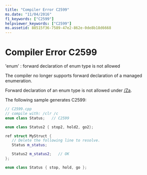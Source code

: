 ```yaml
---
title: "Compiler Error C2599"
ms.date: "11/04/2016"
f1_keywords: ["C2599"]
helpviewer_keywords: ["C2599"]
ms.assetid: 88515f36-7589-47e2-862e-0de8b18d6668
---
```

# Compiler Error C2599

'enum' : forward declaration of enum type is not allowed

The compiler no longer supports forward declaration of a managed enumeration.

Forward declaration of an enum type is not allowed under [/Za](../../build/reference/za-ze-disable-language-extensions.md).

The following sample generates C2599:

```cpp
// C2599.cpp
// compile with: /clr /c
enum class Status;   // C2599

enum class Status2 { stop2, hold2, go2};

ref struct MyStruct {
   // Delete the following line to resolve.
   Status m_status;

   Status2 m_status2;   // OK
};

enum class Status { stop, hold, go };
```
